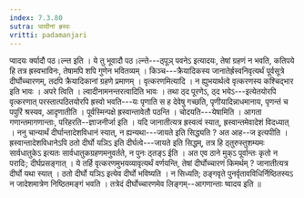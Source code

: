```yaml
---
index: 7.3.80
sutra: प्वादीनां ह्रस्वः
vritti: padamanjari
---
```


 प्वादयः र्क्यादौ पठ।ल्न्त इति । ये तु भूवादौ पठ।ल्न्ते---ठ्पूञ् पवनेऽ इत्यादयः, तेषां ग्रहणं न भवति, कतिपये हि तत्र ह्रस्वभाविनः, तेषामपि शपि गुणेन भवितव्यम् । किञ्च---क्रैयादिकस्य जानातेर्ह्रस्वनिवृत्यर्थं पूर्वसूत्रे दीर्घोच्चारणम्, तदपि क्रैयादिकानां ग्रहणे प्रमाणम् । वृत्करणमित्यादि । न ह्युभयार्थत्वे वृत्करणस्य कश्चिद्भार इति भावः । अपरे त्विति । ल्वादीनामनन्तरत्वादिति भावः । तथा ठ्द पूरणेऽ, ठ्द भयेऽ---इत्येतयोरपि वृत्करणात् परस्तात्पठितयोरपि ह्रस्वो भवति---यः पृणाति स ह देवेषु गच्छति, पृणीयादिन्नाधमानाय, पृणन्तं च पपुरिं श्रस्यव, आदृणातीति । पूर्वस्मिन्पक्षे ह्रस्वान्तावेतौ पठन्ति । चोदयति---येषामिति । आगता गणान्तमागणान्ताः, परिहरति--ज्ञाजनीर्जा इति । यदि जानातीत्यत्र ह्रस्वत्वं स्यात्, ह्रस्वान्तमेवादेशं विदध्यात् । ननु चान्यार्थं दीर्घान्तादेशविधानं स्यात्, न ह्यन्यथा---जायते इति सिद्ध्यति ? अत आह--ज इत्यपीति । ह्रस्वान्तादेशविधानेऽपि ठतो दीर्घो यञिऽ इति दीर्घत्वे---जायते इति सिद्धम्, तत्र हि ठ्तुरुस्तुशम्यमः सार्वधातुकेऽ इत्यतः सार्वधातुकग्रहणमनुवर्तते, न पुनः ठ्तङ्ऽ ईति । अत एव ठाने मुक्ऽ पूर्वान्तः कृतो न परादिः; दीर्घप्रसङ्गात् । ये तर्हि वृत्करणमुभयव्यावृत्यर्थं वर्णयन्ति, तेषां दीर्घोच्चारणं किमर्थम् ? जानातीत्यत्र दीर्घो यथा स्यात् । ठतो दीर्घो यञिऽ इत्येव दीर्घो भविष्यति । न सिध्यति; ठङ्गवृते पुनर्वृतावविधिर्निष्ठितस्यऽ न जादेशमात्रेण निष्ठितमङ्गं भवति । तत्रेदं दीर्घोच्चारणमेव लिङ्गम्--आगणान्ताः ष्वादय इति ॥